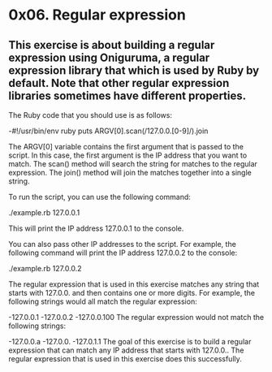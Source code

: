 # 0x06. Regular expression

## This exercise is about building a regular expression using Oniguruma, a regular expression library that which is used by Ruby by default. Note that other regular expression libraries sometimes have different properties.

The Ruby code that you should use is as follows:

-#!/usr/bin/env ruby puts ARGV[0].scan(/127.0.0.[0-9]/).join

The ARGV[0] variable contains the first argument that is passed to the script. In this case, the first argument is the IP address that you want to match. The scan() method will search the string for matches to the regular expression. The join() method will join the matches together into a single string.

To run the script, you can use the following command:

./example.rb 127.0.0.1

This will print the IP address 127.0.0.1 to the console.

You can also pass other IP addresses to the script. For example, the following command will print the IP address 127.0.0.2 to the console:

./example.rb 127.0.0.2

The regular expression that is used in this exercise matches any string that starts with 127.0.0. and then contains one or more digits. For example, the following strings would all match the regular expression:

-127.0.0.1
-127.0.0.2
-127.0.0.100
The regular expression would not match the following strings:

-127.0.0.a
-127.0.0.
-127.0.1.1
The goal of this exercise is to build a regular expression that can match any IP address that starts with 127.0.0.. The regular expression that is used in this exercise does this successfully.



